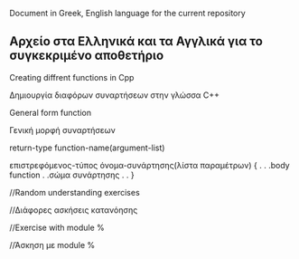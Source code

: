 Document in Greek, English language for the current repository

Αρχείο στα Ελληνικά και τα Αγγλικά για το συγκεκριμένο αποθετήριο
------------------------------------------------------------------
Creating diffrent functions in Cpp

Δημιουργία διαφόρων συναρτήσεων στην γλώσσα C++

General form function

Γενική μορφή συναρτήσεων

return-type function-name(argument-list)

επιστρεφόμενος-τύπος όνομα-συνάρτησης(λίστα παραμέτρων)
{
.
.
.body function
.
.σώμα συνάρτησης
.
.
}

//Random understanding exercises

//Διάφορες ασκήσεις κατανόησης

//Exercise with module %

//Άσκηση με module %
